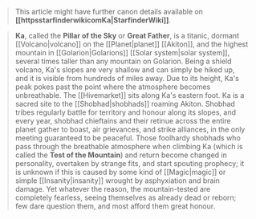 



> This article might have further canon details available on **[[httpsstarfinderwikicomKa|StarfinderWiki]]**.


> **Ka**, called the **Pillar of the Sky** or **Great Father**, is a titanic, dormant [[Volcano|volcano]] on the [[Planet|planet]] [[Akiton]], and the highest mountain in [[Golarion|Golarions]] [[Solar system|solar system]], several times taller than any mountain on Golarion. Being a shield volcano, Ka's slopes are very shallow and can simply be hiked up, and it is visible from hundreds of miles away. Due to its height, Ka's peak pokes past the point where the atmosphere becomes unbreathable. The [[Hivemarket]] sits along Ka's eastern foot.
> Ka is a sacred site to the [[Shobhad|shobhads]] roaming Akiton. Shobhad tribes regularly battle for territory and honour along its slopes, and every year, shobhad chieftains and their retinue across the entire planet gather to boast, air grievances, and strike alliances, in the only meeting guaranteed to be peaceful. Those foolhardy shobhads who pass through the breathable atmosphere when climbing Ka (which is called the **Test of the Mountain**) and return become changed in personality, overtaken by strange fits, and start spouting prophecy; it is unknown if this is caused by some kind of [[Magic|magic]] or simple [[Insanity|insanity]] wrought by asphyxiation and brain damage. Yet whatever the reason, the mountain-tested are completely fearless, seeing themselves as already dead or reborn; few dare question them, and most afford them great honour.







